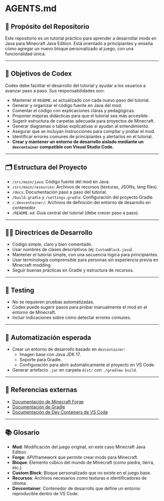 # AGENTS.md

## 🧭 Propósito del Repositorio

Este repositorio es un tutorial práctico para aprender a desarrollar mods en Java para Minecraft Java Edition. Está orientado a principiantes y enseña cómo agregar un nuevo bloque personalizado al juego, con una funcionalidad única.

---

## 🤖 Objetivos de Codex

Codex debe facilitar el desarrollo del tutorial y ayudar a los usuarios a avanzar paso a paso. Sus responsabilidades son:

- Mantener el `README.md` actualizado con cada nuevo paso del tutorial.
- Generar y organizar el código fuente en Java del mod.
- Comentar el código con explicaciones claras y pedagógicas.
- Proponer mejoras didácticas para que el tutorial sea más accesible.
- Sugerir estructura de carpetas adecuada para proyectos de Minecraft.
- Generar diagramas o tablas explicativas si ayudan al entendimiento.
- Asegurar que se incluyan instrucciones para compilar y probar el mod.
- Identificar errores comunes de principiantes y alertarlos en el tutorial.
- **Crear y mantener un entorno de desarrollo aislado mediante un `devcontainer` compatible con Visual Studio Code.**

---

## 🗂️ Estructura del Proyecto

- `/src/main/java`: Código fuente del mod en Java.
- `/src/main/resources`: Archivos de recursos (texturas, JSONs, lang files).
- `/docs`: Documentación paso a paso del tutorial.
- `/build.gradle` y `/settings.gradle`: Configuración del proyecto Gradle.
- `/.devcontainer/`: Archivos de definición del entorno de desarrollo en contenedor.
- `/README.md`: Guía central del tutorial (debe crecer paso a paso).

---

## 🧑‍💻 Directrices de Desarrollo

- Código simple, claro y bien comentado.
- Usar nombres de clases descriptivos (ej: `CustomBlock.java`).
- Mantener el tutorial simple, con una secuencia lógica para principiantes.
- Usar terminología comprensible para personas sin experiencia previa en Minecraft modding.
- Seguir buenas prácticas en Gradle y estructura de recursos.

---

## 🧪 Testing

- No se requieren pruebas automatizadas.
- Codex puede sugerir pasos para probar manualmente el mod en el entorno de Minecraft.
- Incluir indicaciones sobre cómo detectar errores comunes.

---

## 🔁 Automatización esperada

- Crear un entorno de desarrollo basado en `devcontainer`:
  - Imagen base con Java JDK 17.
  - Soporte para Gradle.
  - Configuración para abrir automáticamente el proyecto en VS Code.
- Generar artefacto `.jar` en carpeta `dist/` con `./gradlew build`.

---

## 🔗 Referencias externas

- [Documentación de Minecraft Forge](https://mcforge.readthedocs.io/en/latest/)
- [Documentación de Gradle](https://docs.gradle.org/current/userguide/userguide.html)
- [Documentación de Dev Containers de VS Code](https://code.visualstudio.com/docs/devcontainers/containers)

---

## 📚 Glosario

- **Mod**: Modificación del juego original, en este caso Minecraft Java Edition.
- **Forge**: API/framework que permite crear mods para Minecraft.
- **Bloque**: Elemento cúbico del mundo de Minecraft (como piedra, tierra, etc.).
- **Custom Block**: Bloque personalizado que no existe en el juego base.
- **Recursos**: Archivos necesarios como texturas e identificadores de idioma.
- **Devcontainer**: Contenedor de desarrollo que define un entorno reproducible dentro de VS Code.
